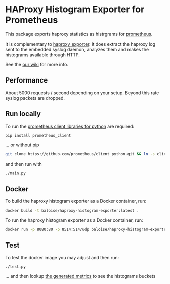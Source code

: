 # HAProxy Histogram Exporter for Prometheus

This package exports haproxy statistics as histrgrams for [prometheus](https://prometheus.io).

It is complementary to [haproxy_exporter](https://github.com/prometheus/haproxy_exporter).
It does extract the haproxy log sent to the embedded syslog daemon,
analyzes them and makes the histograms available through HTTP.

See the [our wiki](https://github.com/baloise/haproxy_histogram_exporter/wiki) for more info.


## Performance
About 5000 requests / second depending on your setup. Beyond this rate syslog packets are dropped.

## Run locally
To run the [prometheus client libraries for python](https://github.com/prometheus/client_python) are required:

```bash
pip install prometheus_client
```

... or without pip

```bash
git clone https://github.com/prometheus/client_python.git && ln -s client_python/prometheus_client/ .
```

and then run with

```bash
./main.py
```

## Docker
To build the haproxy histogram exporter as a Docker container, run:

```bash
docker build -t baloise/haproxy-histogram-exporter:latest .
```

To run the haproxy histogram exporter as a Docker container, run:

```bash
docker run -p 8080:80 -p 8514:514/udp baloise/haproxy-histogram-exporter
```
    
## Test
To test the docker image you may adjust and then run:

```bash
./test.py
```
    
... and then lookup [the generated metrics](http://127.0.0.1:8080/metrics) to see the histograms buckets
